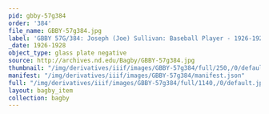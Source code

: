 ```yaml
---
pid: gbby-57g384
order: '384'
file_name: GBBY-57g384.jpg
label: 'GBBY 57G/384: Joseph (Joe) Sullivan: Baseball Player - 1926-1928'
_date: 1926-1928
object_type: glass plate negative
source: http://archives.nd.edu/Bagby/GBBY-57g384.jpg
thumbnail: "/img/derivatives/iiif/images/GBBY-57g384/full/250,/0/default.jpg"
manifest: "/img/derivatives/iiif/images/GBBY-57g384/manifest.json"
full: "/img/derivatives/iiif/images/GBBY-57g384/full/1140,/0/default.jpg"
layout: bagby_item
collection: bagby
---
```

